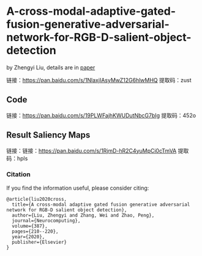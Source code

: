 # A-cross-modal-adaptive-gated-fusion-generative-adversarial-network-for-RGB-D-salient-object-detection  

by Zhengyi Liu, details are in [paper](https://www.sciencedirect.com/science/article/abs/pii/S0925231220300904)

链接：https://pan.baidu.com/s/1NlaxjIAsyMwZ12G6hlwMHQ 
提取码：zust 

## Code

链接：https://pan.baidu.com/s/19PLWFajhKWUDutNbcG7bIg 
提取码：452o

##  Result Saliency Maps

链接：链接：https://pan.baidu.com/s/1RjmD-hR2C4yuMpCi0cTmVA 
提取码：hpls 



### Citation

If you find the information useful, please consider citing:

```
@article{liu2020cross,
  title={A cross-modal adaptive gated fusion generative adversarial network for RGB-D salient object detection},
  author={Liu, Zhengyi and Zhang, Wei and Zhao, Peng},
  journal={Neurocomputing},
  volume={387},
  pages={210--220},
  year={2020},
  publisher={Elsevier}
}
```
